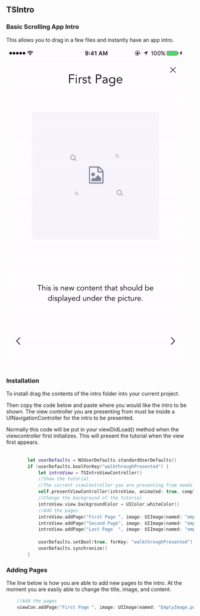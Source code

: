 

## TSIntro
### Basic Scrolling App Intro
This allows you to drag in a few files and instantly have an app intro.


![Alt text](/TSIntro.gif?raw=true "TSIntro.gif")

### Installation


To install drag the contents of the intro folder into your current project. 

Then copy the code below and paste where you would like the intro to be shown. The view controller you are presenting from must be inside a UINavigationController for the intro to be presented. 

Normally this code will be put in your viewDidLoad() method when the viewcontroller first initializes. This will present the tutorial when the view first appears. 

```swift

        let userDefaults = NSUserDefaults.standardUserDefaults()
        if !userDefaults.boolForKey("walkthroughPresented") {
            let introView = TSIntroViewController()
            //Show the tutorial
            //The current viewController you are presenting from needs to be within navigation controller
            self.presentViewController(introView, animated: true, completion: nil )
            //Change the background of the tutorial
            introView.view.backgroundColor = UIColor.whiteColor()
            //Add the pages
            introView.addPage("First Page ", image: UIImage(named: "emptyImage.png")!, content: "This is new content that should be displayed under the picture.")
            introView.addPage("Second Page", image: UIImage(named: "emptyImage.png")!, content: "This is new content that should be displayed under the picture.")
            introView.addPage("Last Page  ", image: UIImage(named: "emptyImage.png")!, content: "This is new content that should be displayed under the picture.")
            
            userDefaults.setBool(true, forKey: "walkthroughPresented")
            userDefaults.synchronize()
        }

```

### Adding Pages 

The line below is how you are able to add new pages to the intro. At the moment you are easily able to change the title, image, and content.

```swift     
    //Add the pages
    viewCon.addPage("First Page ", image: UIImage(named: "EmptyImage.png")!, content: "This is new content that should be displayed under the picture.")

```

<!-- 
## License

`TSIntro` is available under the MIT license. See the LICENSE file for more info.

Copyright 2015 Tyler Schultz -->

